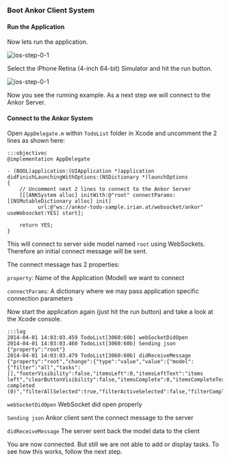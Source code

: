 ### Boot Ankor Client System

#### Run the Application

Now lets run the application.

![ios-step-0-1](/static/images/tutorial/ios-step-0-2.png)

Select the iPhone Retina (4-inch 64-bit) Simulator and hit the run button.

![ios-step-0-1](/static/images/tutorial/ios-step-0-1.png)

Now you see the running example. As a next step we will connect to the Ankor Server.

#### Connect to the Ankor System

Open `AppDelegate.m` within `TodoList` folder in Xcode and uncomment the 2 lines as shown here:

    :::objectivec
    @implementation AppDelegate

    - (BOOL)application:(UIApplication *)application didFinishLaunchingWithOptions:(NSDictionary *)launchOptions
    {
        // Uncomment next 2 lines to connect to the Ankor Server
        [[[ANKSystem alloc] initWith:@"root" connectParams:[[NSMutableDictionary alloc] init]
              url:@"ws://ankor-todo-sample.irian.at/websocket/ankor" useWebsocket:YES] start];

        return YES;
    }

This will connect to server side model named `root` using WebSockets. Therefore an initial connect message will be sent.

The connect message has 2 properties:

`property`: Name of the Application (Model) we want to connect

`connectParams`: A dictionary where we may pass application specific connection parameters

Now start the application again (just hit the run button) and take a look at the Xcode console.

    :::log
    2014-04-01 14:03:03.459 TodoList[3060:60b] webSocketDidOpen
    2014-04-01 14:03:03.460 TodoList[3060:60b] Sending json {"property":"root"}
    2014-04-01 14:03:03.479 TodoList[3060:60b] didReceiveMessage {"property":"root","change":{"type":"value","value":{"model":{"filter":"all","tasks":[],"footerVisibility":false,"itemsLeft":0,"itemsLeftText":"items left","clearButtonVisibility":false,"itemsComplete":0,"itemsCompleteText":"Clear completed (0)","filterAllSelected":true,"filterActiveSelected":false,"filterCompletedSelected":false,"toggleAll":false}}}}

`webSocketDidOpen` WebSocket did open properly

`Sending json` Ankor client sent the connect message to the server

`didReceiveMessage` The server sent back the model data to the client

You are now connected. But still we are not able to add or display tasks.
To see how this works, follow the next step.
